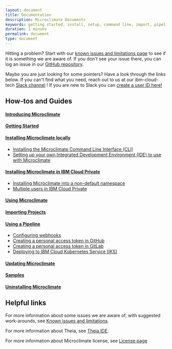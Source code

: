 ```yaml
---
layout: document
title: Documentation
description: Microclimate Documents
keywords: getting started, install, setup, command line, import, pipeline, update, samples, help, theia
duration: 1 minute
permalink: document
type: document
---
```


Hitting a problem? Start with our [known issues and limitations page](./knownissues) to see if it is something we are aware of. If you don't see your issue there, you can log an issue in our [GitHub repository](https://github.com/orgs/microclimate-dev2ops).

Maybe you are just looking for some pointers? Have a look through the links below. If you can't find what you need, reach out to us at our ibm-cloud-tech [Slack channel](https://ibm-cloud-tech.slack.com/messages/microclimate) ! If you are new to Slack you can [create a user ID here!](https://slack-invite-ibm-cloud-tech.mybluemix.net/)

## How-tos and Guides

#### [Introducing Microclimate](./introducing)

#### [Getting Started](./gettingstarted)

#### [Installing Microclimate locally](./installlocally)
* [Installing the Microclimate Command Line Interface (CLI)](./cli)
* [Setting up your own Integrated Development Environment (IDE) to use with Microclimate](./setting-own-ide)

#### [Installing Microclimate in IBM Cloud Private](https://github.com/IBM/charts/blob/master/stable/ibm-microclimate/README.md)
* [Installing Microclimate into a non-default namespace](./installndnamespace)
* [Multiple users in IBM Cloud Private](./multiuser)

#### [Using Microclimate](./usingmicroclimate)

#### [Importing Projects](./projectimport)

#### [Using a Pipeline](./usingpipeline)
* [Configuring webhooks](./configurewebhooks)
* [Creating a personal access token in GitHub](./creatingpat)
* [Creating a personal access token in GitLab](./creatingpatgitlab)
* [Deploying to IBM Cloud Kubernetes Service (IKS)](./deployingiks)


#### [Updating Microclimate](./update)

#### [Samples](./samples)

#### [Uninstalling Microclimate](./uninstall)

## Helpful links
For more information about some issues we are aware of, with suggested work-arounds, see [Known issues and limitations](./knownissues).

For more information about Theia, see [Theia IDE](http://www.theia-ide.org/).

For more information about Microclimate license, see [License page](./license)
